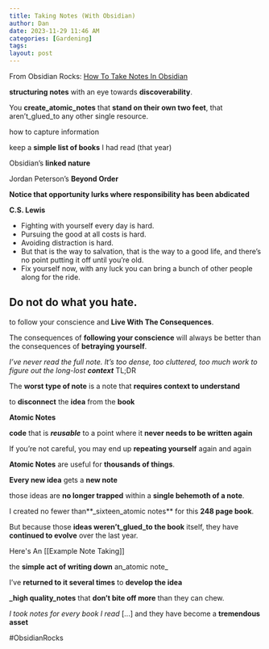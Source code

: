 ```yaml
---
title: Taking Notes (With Obsidian)
author: Dan
date: 2023-11-29 11:46 AM
categories: [Gardening]
tags:
layout: post
---
```

From Obsidian Rocks: [How To Take Notes In Obsidian](https://obsidian.rocks/how-to-take-book-notes-in-obsidian/)

**structuring notes** with an eye towards **discoverability**.

You **create_atomic_notes** that **stand on their own two feet**, that aren’t_glued_to any other single resource.

how to capture information

keep a **simple list of books** I had read (that year)

Obsidian’s **linked nature**

Jordan Peterson’s **Beyond Order**

**Notice that opportunity lurks where responsibility has been abdicated**

**C.S. Lewis**
- Fighting with yourself every day is hard.
- Pursuing the good at all costs is hard.
- Avoiding distraction is hard.
- But that is the way to salvation, that is the way to a good life, and
there’s no point putting it off until you’re old.
- Fix yourself now, with any luck you can bring a bunch of other people along for the ride.

## Do not do what you hate.

to follow your conscience and **Live With The Consequences**.

The consequences of **following your conscience** will always be better than the consequences of **betraying yourself**.

*I’ve never read the full note. It’s too dense, too cluttered, too much work to figure out the long-lost **context*** TL;DR

The **worst type of note** is a note that **requires context to understand**

to **disconnect** the **idea** from the **book**

**Atomic Notes**

**code** that is **_reusable_** to a point where it **never needs to be written again**

If you’re not careful, you may end up **repeating yourself** again and again

**Atomic Notes** are useful for **thousands of things**.

**Every new idea** gets a **new note**

those ideas are **no longer trapped** within a **single behemoth of a note**.

I created no fewer than**_sixteen_atomic notes** for this **248 page book**.

But because those **ideas weren’t_glued_to the book** itself, they have **continued to evolve** over the last year.

Here's An [[Example Note Taking]]

the **simple act of writing down** an_atomic note_

I’ve **returned to it several times** to **develop the idea**

**_high quality_notes** that **don’t bite off more** than they can chew.

*I took notes for every book I read* [...] and they have become a **tremendous asset**

#ObsidianRocks
